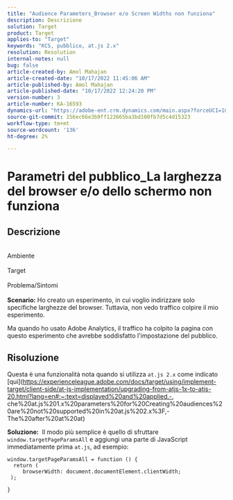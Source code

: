 ```yaml
---
title: "Audience Parameters_Browser e/o Screen Widths non funziona"
description: Descrizione
solution: Target
product: Target
applies-to: "Target"
keywords: "KCS, pubblico, at.js 2.x"
resolution: Resolution
internal-notes: null
bug: false
article-created-by: Amol Mahajan
article-created-date: "10/17/2022 11:45:06 AM"
article-published-by: Amol Mahajan
article-published-date: "10/17/2022 12:24:20 PM"
version-number: 3
article-number: KA-16593
dynamics-url: "https://adobe-ent.crm.dynamics.com/main.aspx?forceUCI=1&pagetype=entityrecord&etn=knowledgearticle&id=3df04921-114e-ed11-bba2-002248086cae"
source-git-commit: 156ec66e3b9ff122665ba3bd100fb7d5c4d15323
workflow-type: tm+mt
source-wordcount: '136'
ht-degree: 2%

---
```


# Parametri del pubblico_La larghezza del browser e/o dello schermo non funziona

## Descrizione

<br>Ambiente<br><br>
Target
<br><br>Problema/Sintomi<br><br>
<b>Scenario:</b> Ho creato un esperimento, in cui voglio indirizzare solo specifiche larghezze del browser. Tuttavia, non vedo traffico colpire il mio esperimento.

Ma quando ho usato Adobe Analytics, il traffico ha colpito la pagina con questo esperimento che avrebbe soddisfatto l&#39;impostazione del pubblico.


## Risoluzione


Questa è una funzionalità nota quando si utilizza `at.js 2.x` come indicato [qui](https://experienceleague.adobe.com/docs/target/using/implement-target/client-side/at-js-implementation/upgrading-from-atjs-1x-to-atjs-20.html?lang=en#:~:text=displayed%20and%20applied.-, che%20at.js%201.x%20parameters%20for%20Creating%20audiences%20are%20not%20supported%20in%20at.js%202.x%3F,-The%20after%20at%20at)

<b>Soluzione:</b> 
Il modo più semplice è quello di sfruttare `window.targetPageParamsAll` e aggiungi una parte di JavaScript immediatamente prima `at.js`, ad esempio:




```
window.targetPageParamsAll = function () {
  return (
     browserWidth: document.documentElement.clientWidth;
 );
```


`}`


